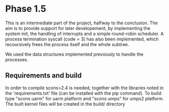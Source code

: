 # Phase 1.5
This is an intermediate part of the project, halfway to the conclusion. The aim is to provide support for
later developement, by implementing the system init, the handling of interrupts and a simple round-robin scheduler.
A process termination syscall (code = 3) has also been implemented, which recoursively frees the process itself and the whole subtree.

We used the data structures implemented prevoiusly to handle the processes.

## Requirements and build
In order to compile scons>2.4 is needed, together with the libraries noted in the 'requirements.txt' file (can be installed with the pip command).
To build type "scons uarm" for uarm platform and "scons umps" for umps2 platform. The built kernel files will be created in the build/ directory
